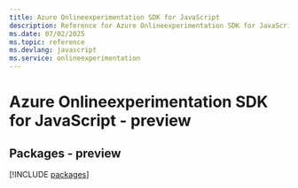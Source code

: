 ```yaml
---
title: Azure Onlineexperimentation SDK for JavaScript
description: Reference for Azure Onlineexperimentation SDK for JavaScript
ms.date: 07/02/2025
ms.topic: reference
ms.devlang: javascript
ms.service: onlineexperimentation
---
```

# Azure Onlineexperimentation SDK for JavaScript - preview
## Packages - preview
[!INCLUDE [packages](onlineexperimentation-index.md)]